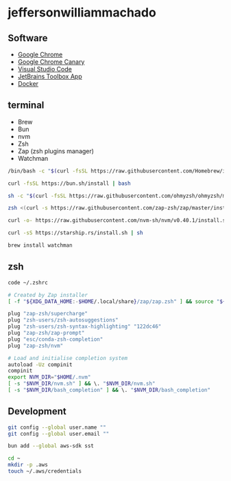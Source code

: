 # jeffersonwilliammachado

## Software

- [Google Chrome](https://www.google.com/chrome/)
- [Google Chrome Canary](https://www.google.com/chrome/canary/)
- [Visual Studio Code](https://code.visualstudio.com/docs/?dv=osx)
- [JetBrains Toolbox App](https://www.jetbrains.com/toolbox-app/download/download-thanks.html?platform=mac)
- [Docker](https://docs.docker.com/desktop/setup/install/mac-install/)

## terminal

- Brew
- Bun
- nvm
- Zsh
- Zap (zsh plugins manager)
- Watchman

```sh
/bin/bash -c "$(curl -fsSL https://raw.githubusercontent.com/Homebrew/install/HEAD/install.sh)"

curl -fsSL https://bun.sh/install | bash

sh -c "$(curl -fsSL https://raw.githubusercontent.com/ohmyzsh/ohmyzsh/master/tools/install.sh)"

zsh <(curl -s https://raw.githubusercontent.com/zap-zsh/zap/master/install.zsh) --branch release-v1

curl -o- https://raw.githubusercontent.com/nvm-sh/nvm/v0.40.1/install.sh | bash

curl -sS https://starship.rs/install.sh | sh

brew install watchman
```

## zsh

```sh
code ~/.zshrc

# Created by Zap installer
[ -f "${XDG_DATA_HOME:-$HOME/.local/share}/zap/zap.zsh" ] && source "${XDG_DATA_HOME:-$HOME/.local/share}/zap/zap.zsh"

plug "zap-zsh/supercharge"
plug "zsh-users/zsh-autosuggestions"
plug "zsh-users/zsh-syntax-highlighting" "122dc46"
plug "zap-zsh/zap-prompt"
plug "esc/conda-zsh-completion"
plug "zap-zsh/nvm"

# Load and initialise completion system
autoload -Uz compinit
compinit
export NVM_DIR="$HOME/.nvm"
[ -s "$NVM_DIR/nvm.sh" ] && \. "$NVM_DIR/nvm.sh"
[ -s "$NVM_DIR/bash_completion" ] && \. "$NVM_DIR/bash_completion"
```

## Development

```sh
git config --global user.name ""
git config --global user.email ""

bun add --global aws-sdk sst

cd ~
mkdir -p .aws
touch ~/.aws/credentials
```